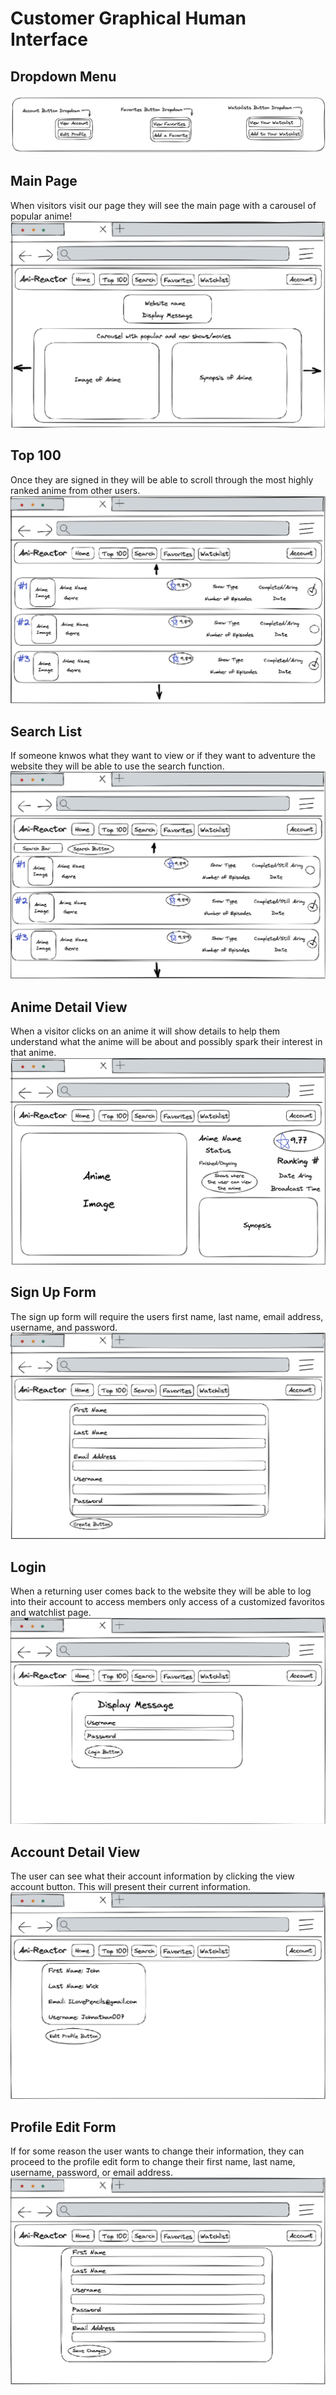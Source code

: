 # Customer Graphical Human Interface 

## Dropdown Menu
<img src="./Dropdown.png" />

## Main Page
When visitors visit our page they will see the main page with a carousel of popular anime! 
<img src="./Mainpage.png" />

## Top 100
Once they are signed in they will be able to scroll through the most highly ranked anime from other users.
<img src="./Top100.png" />

## Search List
If someone knwos what they want to view or if they want to adventure the website they will be able to use the search function. 
<img src="./SearchList.png" />

## Anime Detail View 
When a visitor clicks on an anime it will show details to help them understand what the anime will be about and possibly spark their interest in that anime. 
<img src="./AnimeDetailView.png" />

## Sign Up Form
The sign up form will require the users first name, last name, email address, username, and password. 
<img src="./Signup.png" />

## Login
When a returning user comes back to the website they will be able to log into their account to access members only access of a customized favoritos and watchlist page.
<img src="./Login.png" />

## Account Detail View 
The user can see what their account information by clicking the view account button. This will present their current information. 
<img src="./AccountDetailView.png" />

## Profile Edit Form
If for some reason the user wants to change their information, they can proceed to the profile edit form to change their first name, last name, username, password, or email address. 
<img src="./ProfileEdit.png" />